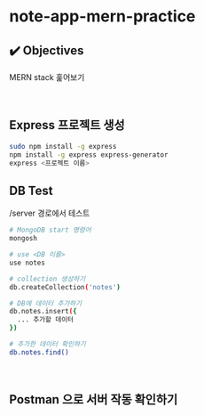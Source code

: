 # note-app-mern-practice

## ✔️ Objectives

MERN stack 훑어보기

<br/>

## Express 프로젝트 생성

```sh
sudo npm install -g express
npm install -g express express-generator
express <프로젝트 이름>
```

## DB Test

/server 경로에서 테스트

```sh
# MongoDB start 명령어
mongosh

# use <DB 이름>
use notes

# collection 생성하기
db.createCollection('notes')

# DB에 데이터 추가하기
db.notes.insert({
  ... 추가할 데이터
})

# 추가한 데이터 확인하기
db.notes.find()
```

<br/>

## Postman 으로 서버 작동 확인하기

